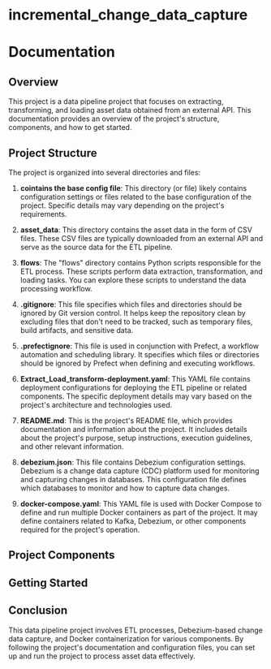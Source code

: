 ﻿# incremental_change_data_capture
# Documentation

## Overview

This project is a data pipeline project that focuses on extracting, transforming, and loading asset data obtained from an external API. This documentation provides an overview of the project's structure, components, and how to get started.

## Project Structure

The project is organized into several directories and files:

1. **cointains the base config file**: This directory (or file) likely contains configuration settings or files related to the base configuration of the project. Specific details may vary depending on the project's requirements.

2. **asset_data**: This directory contains the asset data in the form of CSV files. These CSV files are typically downloaded from an external API and serve as the source data for the ETL pipeline.

3. **flows**: The "flows" directory contains Python scripts responsible for the ETL process. These scripts perform data extraction, transformation, and loading tasks. You can explore these scripts to understand the data processing workflow.

4. **.gitignore**: This file specifies which files and directories should be ignored by Git version control. It helps keep the repository clean by excluding files that don't need to be tracked, such as temporary files, build artifacts, and sensitive data.

5. **.prefectignore**: This file is used in conjunction with Prefect, a workflow automation and scheduling library. It specifies which files or directories should be ignored by Prefect when defining and executing workflows.

6. **Extract_Load_transform-deployment.yaml**: This YAML file contains deployment configurations for deploying the ETL pipeline or related components. The specific deployment details may vary based on the project's architecture and technologies used.

7. **README.md**: This is the project's README file, which provides documentation and information about the project. It includes details about the project's purpose, setup instructions, execution guidelines, and other relevant information.

8. **debezium.json**: This file contains Debezium configuration settings. Debezium is a change data capture (CDC) platform used for monitoring and capturing changes in databases. This configuration file defines which databases to monitor and how to capture data changes.

9. **docker-compose.yaml**: This YAML file is used with Docker Compose to define and run multiple Docker containers as part of the project. It may define containers related to Kafka, Debezium, or other components required for the project's operation.

## Project Components



## Getting Started


## Conclusion

This data pipeline project involves ETL processes, Debezium-based change data capture, and Docker containerization for various components. By following the project's documentation and configuration files, you can set up and run the project to process asset data effectively.




